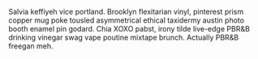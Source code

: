 Salvia keffiyeh vice portland. Brooklyn flexitarian vinyl, pinterest prism copper mug poke tousled asymmetrical ethical taxidermy austin photo booth enamel pin godard. Chia XOXO pabst, irony tilde live-edge PBR&B drinking vinegar swag vape poutine mixtape brunch. Actually PBR&B freegan meh.